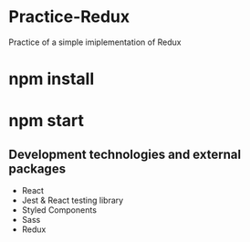 # Practice-Redux
Practice of a simple imiplementation of Redux 

# npm install
# npm start

## Development technologies and external packages
* React 
* Jest & React testing library
* Styled Components
* Sass
* Redux
